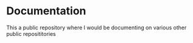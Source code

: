 # Documentation
This a public repository where I would be documenting on various other public reposititories
